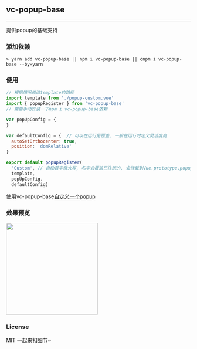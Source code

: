 
## vc-popup-base

-----

提供popup的基础支持

### 添加依赖

```shell
> yarn add vc-popup-base || npm i vc-popup-base || cnpm i vc-popup-base --by=yarn
```

### 使用

```javascript
// 根据情况修改template的路径
import template from './popup-custom.vue'
import { popupRegister } from 'vc-popup-base'
// 需要手动安装一下npm i vc-popup-base依赖

var popUpConfig = {
}

var defaultConfig = {  // 可以在运行是覆盖, 一般在运行时定义灵活度高
  autoSetOrthocenter: true,
  position: 'domRelative'
}

export default popupRegister(
  'Custom', // 自动首字母大写, 名字会覆盖已注册的, 会挂载到Vue.prototype.popup[name]里
  template,
  popUpConfig,
  defaultConfig)
```

使用vc-popup-base[自定义一个popup](https://github.com/deepkolos/vc-popup/blob/master/doc/create-a-custom-popup.md)

### 效果预览

<div>
  <img src="https://raw.githubusercontent.com/deepkolos/vc-popup/master/static/vc-popup-base.gif" width = "250" alt="" style="display:inline-block;"/>
</div>

### License

MIT 一起来扣细节~
